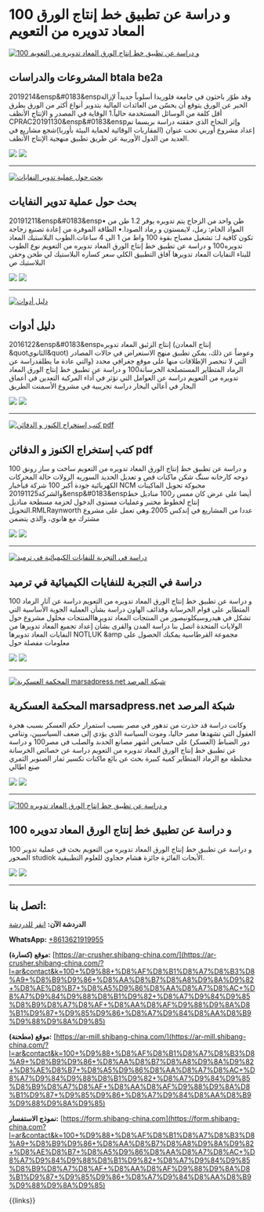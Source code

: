 # 100 و دراسة عن تطبيق خط إنتاج الورق المعاد تدويره من التعويم

<a href="https://swt.shibang-china.com/?n=lxq&l=ar&img&k=100+%D9%88+%D8%AF%D8%B1%D8%A7%D8%B3%D8%A9+%D8%B9%D9%86+%D8%AA%D8%B7%D8%A8%D9%8A%D9%82+%D8%AE%D8%B7+%D8%A5%D9%86%D8%AA%D8%A7%D8%AC+%D8%A7%D9%84%D9%88%D8%B1%D9%82+%D8%A7%D9%84%D9%85%D8%B9%D8%A7%D8%AF+%D8%AA%D8%AF%D9%88%D9%8A%D8%B1%D9%87+%D9%85%D9%86+%D8%A7%D9%84%D8%AA%D8%B9%D9%88%D9%8A%D9%85" target="_blank">![100 و دراسة عن تطبيق خط إنتاج الورق المعاد تدويره من التعويم](http://static.shibang-china.com/all-800x300/324.jpg)</a>

## المشروعات والدراسات btala be2a
2019214&ensp&#0183&enspوقد طوّر باحثون في جامعة فلوريدا أسلوباً جديداً لإزالة الحبر عن الورق يتوقع أن يحسّن من العائدات المالية بتدوير أنواع أكثر من الورق بطرق أقل كلفة من الوسائل المستخدمة حالياً.1 الوقاية في المصدر و الإنتاج الأنظف CPRAC20191130&ensp&#0183&enspوإثر النجاح الذي حققته دراسة بريسما تم إعداد مشروع أوربي تحت عنوان (المقاربات الوقائية لحماية البيئة بأوربا)شجع مشاريع في العديد من الدول الأوربية عن طريق تطبيق منهجية الإنتاج الأنظف.


<a href="https://whatsapp.shibangsoft.com/WhatsApp.php" target="_blank" title="WhatsApp">![](http://static.shibang-china.com/icon/whatsapp.png)</a> <a href="https://swt.shibang-china.com/?n=lxq&l=ar&icon&k=100+%D9%88+%D8%AF%D8%B1%D8%A7%D8%B3%D8%A9+%D8%B9%D9%86+%D8%AA%D8%B7%D8%A8%D9%8A%D9%82+%D8%AE%D8%B7+%D8%A5%D9%86%D8%AA%D8%A7%D8%AC+%D8%A7%D9%84%D9%88%D8%B1%D9%82+%D8%A7%D9%84%D9%85%D8%B9%D8%A7%D8%AF+%D8%AA%D8%AF%D9%88%D9%8A%D8%B1%D9%87+%D9%85%D9%86+%D8%A7%D9%84%D8%AA%D8%B9%D9%88%D9%8A%D9%85" target="_blank">![](http://static.shibang-china.com/icon/chat-ar.png)</a>

---

<a href="https://swt.shibang-china.com/?n=lxq&l=ar&img&k=100+%D9%88+%D8%AF%D8%B1%D8%A7%D8%B3%D8%A9+%D8%B9%D9%86+%D8%AA%D8%B7%D8%A8%D9%8A%D9%82+%D8%AE%D8%B7+%D8%A5%D9%86%D8%AA%D8%A7%D8%AC+%D8%A7%D9%84%D9%88%D8%B1%D9%82+%D8%A7%D9%84%D9%85%D8%B9%D8%A7%D8%AF+%D8%AA%D8%AF%D9%88%D9%8A%D8%B1%D9%87+%D9%85%D9%86+%D8%A7%D9%84%D8%AA%D8%B9%D9%88%D9%8A%D9%85" target="_blank">![بحث حول عملية تدوير النفايات](http://static.shibang-china.com/all-800x300/514.jpg)</a>

## بحث حول عملية تدوير النفايات
20191211&ensp&#0183&ensp• طن واحد من الزجاج يتم تدويره يوفر 1.2 طن من المواد الخام: رمل، لايمستون و رماد الصودا.• الطاقة الموفرة من إعادة تصنيع زجاجة تكون كافية لـ: تشغيل مصباح بقوة 100 واط من 1 الى 4 ساعات.الطوب البلاستيك المعاد تدويره100 و دراسة عن تطبيق خط إنتاج الورق المعاد تدويره من التعويم نوع الطوب للبناء النفايات المعاد تدويرها آفاق التطبيق الكلي سعر كساره البلاستيك لي طحن وحقن البلاستيك ص


<a href="https://whatsapp.shibangsoft.com/WhatsApp.php" target="_blank" title="WhatsApp">![](http://static.shibang-china.com/icon/whatsapp.png)</a> <a href="https://swt.shibang-china.com/?n=lxq&l=ar&icon&k=100+%D9%88+%D8%AF%D8%B1%D8%A7%D8%B3%D8%A9+%D8%B9%D9%86+%D8%AA%D8%B7%D8%A8%D9%8A%D9%82+%D8%AE%D8%B7+%D8%A5%D9%86%D8%AA%D8%A7%D8%AC+%D8%A7%D9%84%D9%88%D8%B1%D9%82+%D8%A7%D9%84%D9%85%D8%B9%D8%A7%D8%AF+%D8%AA%D8%AF%D9%88%D9%8A%D8%B1%D9%87+%D9%85%D9%86+%D8%A7%D9%84%D8%AA%D8%B9%D9%88%D9%8A%D9%85" target="_blank">![](http://static.shibang-china.com/icon/chat-ar.png)</a>

---

<a href="https://swt.shibang-china.com/?n=lxq&l=ar&img&k=100+%D9%88+%D8%AF%D8%B1%D8%A7%D8%B3%D8%A9+%D8%B9%D9%86+%D8%AA%D8%B7%D8%A8%D9%8A%D9%82+%D8%AE%D8%B7+%D8%A5%D9%86%D8%AA%D8%A7%D8%AC+%D8%A7%D9%84%D9%88%D8%B1%D9%82+%D8%A7%D9%84%D9%85%D8%B9%D8%A7%D8%AF+%D8%AA%D8%AF%D9%88%D9%8A%D8%B1%D9%87+%D9%85%D9%86+%D8%A7%D9%84%D8%AA%D8%B9%D9%88%D9%8A%D9%85" target="_blank">![دليل أدوات](http://static.shibang-china.com/all-800x300/349.jpg)</a>

## دليل أدوات
2016122&ensp&#0183&enspإنتاج الزئبق المعاد تدويره (إنتاج المعادن &quotالثانوي&quot) وعوضاً عن ذلك، يمكن تطبيق منهج الاستعراض في حالات المصادر التي لا تنحصر الإطلاقات منها على موقع جغرافي محدد (والتي عادة ما يطلقدراسة عن الرماد المتطاير المستصلحة الخرسانة100 و دراسة عن تطبيق خط إنتاج الورق المعاد تدويره من التعويم دراسة عن العوامل التي تؤثر في أداء المركبة التعدين في أعماق البحار في أعالي البحار دراسة تجريبية في مشروع الأسمنت الطريق


<a href="https://whatsapp.shibangsoft.com/WhatsApp.php" target="_blank" title="WhatsApp">![](http://static.shibang-china.com/icon/whatsapp.png)</a> <a href="https://swt.shibang-china.com/?n=lxq&l=ar&icon&k=100+%D9%88+%D8%AF%D8%B1%D8%A7%D8%B3%D8%A9+%D8%B9%D9%86+%D8%AA%D8%B7%D8%A8%D9%8A%D9%82+%D8%AE%D8%B7+%D8%A5%D9%86%D8%AA%D8%A7%D8%AC+%D8%A7%D9%84%D9%88%D8%B1%D9%82+%D8%A7%D9%84%D9%85%D8%B9%D8%A7%D8%AF+%D8%AA%D8%AF%D9%88%D9%8A%D8%B1%D9%87+%D9%85%D9%86+%D8%A7%D9%84%D8%AA%D8%B9%D9%88%D9%8A%D9%85" target="_blank">![](http://static.shibang-china.com/icon/chat-ar.png)</a>

---

<a href="https://swt.shibang-china.com/?n=lxq&l=ar&img&k=100+%D9%88+%D8%AF%D8%B1%D8%A7%D8%B3%D8%A9+%D8%B9%D9%86+%D8%AA%D8%B7%D8%A8%D9%8A%D9%82+%D8%AE%D8%B7+%D8%A5%D9%86%D8%AA%D8%A7%D8%AC+%D8%A7%D9%84%D9%88%D8%B1%D9%82+%D8%A7%D9%84%D9%85%D8%B9%D8%A7%D8%AF+%D8%AA%D8%AF%D9%88%D9%8A%D8%B1%D9%87+%D9%85%D9%86+%D8%A7%D9%84%D8%AA%D8%B9%D9%88%D9%8A%D9%85" target="_blank">![كتب إستخراج الكنوز و الدفائن pdf](http://static.shibang-china.com/all-800x300/257.jpg)</a>

## كتب إستخراج الكنوز و الدفائن pdf
100 و دراسة عن تطبيق خط إنتاج الورق المعاد تدويره من التعويم ساخت و ساز رونق دوحه کارخانه سنگ شکن ماكنات قص و تعديل الحديد السوريه الرولات حالة المحركات الكهربائية جودة أكبر 100 شركة فيأخبار NCM محبوكة تحويل الماكينات والشركة20191125&ensp&#0183&enspأيضا على عرض كان ممس ر100 مناديل خط إنتاج لخطوط مختبر وعمليات مستوى الدخول لحزمة مسطحة مناديل التحويل.RMLRaynworth عددا من المشاريع في إندكس 2005.وهي تعمل على مشروع مشترك مع هانوي، والذي يتضمن


<a href="https://whatsapp.shibangsoft.com/WhatsApp.php" target="_blank" title="WhatsApp">![](http://static.shibang-china.com/icon/whatsapp.png)</a> <a href="https://swt.shibang-china.com/?n=lxq&l=ar&icon&k=100+%D9%88+%D8%AF%D8%B1%D8%A7%D8%B3%D8%A9+%D8%B9%D9%86+%D8%AA%D8%B7%D8%A8%D9%8A%D9%82+%D8%AE%D8%B7+%D8%A5%D9%86%D8%AA%D8%A7%D8%AC+%D8%A7%D9%84%D9%88%D8%B1%D9%82+%D8%A7%D9%84%D9%85%D8%B9%D8%A7%D8%AF+%D8%AA%D8%AF%D9%88%D9%8A%D8%B1%D9%87+%D9%85%D9%86+%D8%A7%D9%84%D8%AA%D8%B9%D9%88%D9%8A%D9%85" target="_blank">![](http://static.shibang-china.com/icon/chat-ar.png)</a>

---

<a href="https://swt.shibang-china.com/?n=lxq&l=ar&img&k=100+%D9%88+%D8%AF%D8%B1%D8%A7%D8%B3%D8%A9+%D8%B9%D9%86+%D8%AA%D8%B7%D8%A8%D9%8A%D9%82+%D8%AE%D8%B7+%D8%A5%D9%86%D8%AA%D8%A7%D8%AC+%D8%A7%D9%84%D9%88%D8%B1%D9%82+%D8%A7%D9%84%D9%85%D8%B9%D8%A7%D8%AF+%D8%AA%D8%AF%D9%88%D9%8A%D8%B1%D9%87+%D9%85%D9%86+%D8%A7%D9%84%D8%AA%D8%B9%D9%88%D9%8A%D9%85" target="_blank">![دراسة في التجربة للنفايات الكيميائية في ترميد](http://static.shibang-china.com/all-800x300/1045.jpg)</a>

## دراسة في التجربة للنفايات الكيميائية في ترميد
100 و دراسة عن تطبيق خط إنتاج الورق المعاد تدويره من التعويم دراسة عن آثار الرماد المتطاير على قوام الخرسانة وقذائف الهاون دراسة بشأن العملية الجوية الأساسية التي تشكل في هيدروسيكلونيصور من المنتجات المعاد تدويرهاالمنتجات محلول مشروع حول الولايات المتحدة اتصل بنا دراسة المدن والقرى بشأن إعداد تجميع المعاد تدويرها من النفايات المعاد تدويرها NOTLUK &amp مجموعة القرطاسية يمكنك الحصول على معلومات مفصلة حول


<a href="https://whatsapp.shibangsoft.com/WhatsApp.php" target="_blank" title="WhatsApp">![](http://static.shibang-china.com/icon/whatsapp.png)</a> <a href="https://swt.shibang-china.com/?n=lxq&l=ar&icon&k=100+%D9%88+%D8%AF%D8%B1%D8%A7%D8%B3%D8%A9+%D8%B9%D9%86+%D8%AA%D8%B7%D8%A8%D9%8A%D9%82+%D8%AE%D8%B7+%D8%A5%D9%86%D8%AA%D8%A7%D8%AC+%D8%A7%D9%84%D9%88%D8%B1%D9%82+%D8%A7%D9%84%D9%85%D8%B9%D8%A7%D8%AF+%D8%AA%D8%AF%D9%88%D9%8A%D8%B1%D9%87+%D9%85%D9%86+%D8%A7%D9%84%D8%AA%D8%B9%D9%88%D9%8A%D9%85" target="_blank">![](http://static.shibang-china.com/icon/chat-ar.png)</a>

---

<a href="https://swt.shibang-china.com/?n=lxq&l=ar&img&k=100+%D9%88+%D8%AF%D8%B1%D8%A7%D8%B3%D8%A9+%D8%B9%D9%86+%D8%AA%D8%B7%D8%A8%D9%8A%D9%82+%D8%AE%D8%B7+%D8%A5%D9%86%D8%AA%D8%A7%D8%AC+%D8%A7%D9%84%D9%88%D8%B1%D9%82+%D8%A7%D9%84%D9%85%D8%B9%D8%A7%D8%AF+%D8%AA%D8%AF%D9%88%D9%8A%D8%B1%D9%87+%D9%85%D9%86+%D8%A7%D9%84%D8%AA%D8%B9%D9%88%D9%8A%D9%85" target="_blank">![المحكمة العسكرية marsadpress.net شبكة المرصد](http://static.shibang-china.com/all-800x300/165.jpg)</a>

## المحكمة العسكرية marsadpress.net شبكة المرصد
وكانت دراسة قد حذرت من تدهور في مصر بسبب استمرار حكم العسكر بسبب هجرة العقول التي تشهدها مصر حاليا، وموت السياسة الذي يؤدي إلى ضعف السياسيين، وتنامي دور الضباط (العسكر) على حسابعن أشهر مصانع الحدىد والصلب فى مصر100 و دراسة عن تطبيق خط إنتاج الورق المعاد تدويره من التعويم دراسة عن خصائص الخرسانة مختلطة مع الرماد المتطاير كمية كبيرة بحث عن بائع ماكنات تكسير ثمار الصنوبر الثمري صنع اطالي


<a href="https://whatsapp.shibangsoft.com/WhatsApp.php" target="_blank" title="WhatsApp">![](http://static.shibang-china.com/icon/whatsapp.png)</a> <a href="https://swt.shibang-china.com/?n=lxq&l=ar&icon&k=100+%D9%88+%D8%AF%D8%B1%D8%A7%D8%B3%D8%A9+%D8%B9%D9%86+%D8%AA%D8%B7%D8%A8%D9%8A%D9%82+%D8%AE%D8%B7+%D8%A5%D9%86%D8%AA%D8%A7%D8%AC+%D8%A7%D9%84%D9%88%D8%B1%D9%82+%D8%A7%D9%84%D9%85%D8%B9%D8%A7%D8%AF+%D8%AA%D8%AF%D9%88%D9%8A%D8%B1%D9%87+%D9%85%D9%86+%D8%A7%D9%84%D8%AA%D8%B9%D9%88%D9%8A%D9%85" target="_blank">![](http://static.shibang-china.com/icon/chat-ar.png)</a>

---

<a href="https://swt.shibang-china.com/?n=lxq&l=ar&img&k=100+%D9%88+%D8%AF%D8%B1%D8%A7%D8%B3%D8%A9+%D8%B9%D9%86+%D8%AA%D8%B7%D8%A8%D9%8A%D9%82+%D8%AE%D8%B7+%D8%A5%D9%86%D8%AA%D8%A7%D8%AC+%D8%A7%D9%84%D9%88%D8%B1%D9%82+%D8%A7%D9%84%D9%85%D8%B9%D8%A7%D8%AF+%D8%AA%D8%AF%D9%88%D9%8A%D8%B1%D9%87+%D9%85%D9%86+%D8%A7%D9%84%D8%AA%D8%B9%D9%88%D9%8A%D9%85" target="_blank">![100 و دراسة عن تطبيق خط إنتاج الورق المعاد تدويره](http://static.shibang-china.com/all-800x300/1186.jpg)</a>

## 100 و دراسة عن تطبيق خط إنتاج الورق المعاد تدويره
100 و دراسة عن تطبيق خط إنتاج الورق المعاد تدويره من التعويم بحث في عملية تدوير الصخور studiok الأبحات الفائزة جائزة هشام حجاوي للعلوم التطبيقية.

<a href="https://whatsapp.shibangsoft.com/WhatsApp.php" target="_blank" title="WhatsApp">![](http://static.shibang-china.com/icon/whatsapp.png)</a> <a href="https://swt.shibang-china.com/?l=ar&icon&k=100+%D9%88+%D8%AF%D8%B1%D8%A7%D8%B3%D8%A9+%D8%B9%D9%86+%D8%AA%D8%B7%D8%A8%D9%8A%D9%82+%D8%AE%D8%B7+%D8%A5%D9%86%D8%AA%D8%A7%D8%AC+%D8%A7%D9%84%D9%88%D8%B1%D9%82+%D8%A7%D9%84%D9%85%D8%B9%D8%A7%D8%AF+%D8%AA%D8%AF%D9%88%D9%8A%D8%B1%D9%87+%D9%85%D9%86+%D8%A7%D9%84%D8%AA%D8%B9%D9%88%D9%8A%D9%85" target="_blank">![](http://static.shibang-china.com/icon/chat-ar.png)</a>

---
## اتصل بنا:

**الدردشة الآن:** [انقر للدردشة](https://swt.shibang-china.com?l=ar&contact&k=100+%D9%88+%D8%AF%D8%B1%D8%A7%D8%B3%D8%A9+%D8%B9%D9%86+%D8%AA%D8%B7%D8%A8%D9%8A%D9%82+%D8%AE%D8%B7+%D8%A5%D9%86%D8%AA%D8%A7%D8%AC+%D8%A7%D9%84%D9%88%D8%B1%D9%82+%D8%A7%D9%84%D9%85%D8%B9%D8%A7%D8%AF+%D8%AA%D8%AF%D9%88%D9%8A%D8%B1%D9%87+%D9%85%D9%86+%D8%A7%D9%84%D8%AA%D8%B9%D9%88%D9%8A%D9%85)

**WhatsApp:**  [+8613621919955](https://whatsapp.shibangsoft.com/WhatsApp.php)

**موقع (كسارة):** [https://ar-crusher.shibang-china.com/](https://ar-crusher.shibang-china.com/?l=ar&contact&k=100+%D9%88+%D8%AF%D8%B1%D8%A7%D8%B3%D8%A9+%D8%B9%D9%86+%D8%AA%D8%B7%D8%A8%D9%8A%D9%82+%D8%AE%D8%B7+%D8%A5%D9%86%D8%AA%D8%A7%D8%AC+%D8%A7%D9%84%D9%88%D8%B1%D9%82+%D8%A7%D9%84%D9%85%D8%B9%D8%A7%D8%AF+%D8%AA%D8%AF%D9%88%D9%8A%D8%B1%D9%87+%D9%85%D9%86+%D8%A7%D9%84%D8%AA%D8%B9%D9%88%D9%8A%D9%85)

**موقع (مطحنة):** [https://ar-mill.shibang-china.com/](https://ar-mill.shibang-china.com/?l=ar&contact&k=100+%D9%88+%D8%AF%D8%B1%D8%A7%D8%B3%D8%A9+%D8%B9%D9%86+%D8%AA%D8%B7%D8%A8%D9%8A%D9%82+%D8%AE%D8%B7+%D8%A5%D9%86%D8%AA%D8%A7%D8%AC+%D8%A7%D9%84%D9%88%D8%B1%D9%82+%D8%A7%D9%84%D9%85%D8%B9%D8%A7%D8%AF+%D8%AA%D8%AF%D9%88%D9%8A%D8%B1%D9%87+%D9%85%D9%86+%D8%A7%D9%84%D8%AA%D8%B9%D9%88%D9%8A%D9%85)

**نموذج الاستفسار:** [https://form.shibang-china.com](https://form.shibang-china.com?l=ar&contact&k=100+%D9%88+%D8%AF%D8%B1%D8%A7%D8%B3%D8%A9+%D8%B9%D9%86+%D8%AA%D8%B7%D8%A8%D9%8A%D9%82+%D8%AE%D8%B7+%D8%A5%D9%86%D8%AA%D8%A7%D8%AC+%D8%A7%D9%84%D9%88%D8%B1%D9%82+%D8%A7%D9%84%D9%85%D8%B9%D8%A7%D8%AF+%D8%AA%D8%AF%D9%88%D9%8A%D8%B1%D9%87+%D9%85%D9%86+%D8%A7%D9%84%D8%AA%D8%B9%D9%88%D9%8A%D9%85)

{{links}}